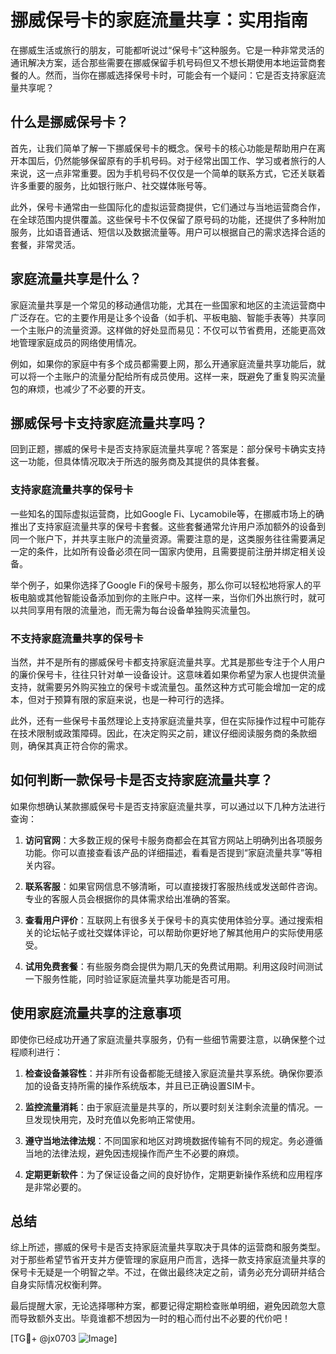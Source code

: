 # 挪威保号卡的家庭流量共享：实用指南

在挪威生活或旅行的朋友，可能都听说过“保号卡”这种服务。它是一种非常灵活的通讯解决方案，适合那些需要在挪威保留手机号码但又不想长期使用本地运营商套餐的人。然而，当你在挪威选择保号卡时，可能会有一个疑问：它是否支持家庭流量共享呢？

## 什么是挪威保号卡？

首先，让我们简单了解一下挪威保号卡的概念。保号卡的核心功能是帮助用户在离开本国后，仍然能够保留原有的手机号码。对于经常出国工作、学习或者旅行的人来说，这一点非常重要。因为手机号码不仅仅是一个简单的联系方式，它还关联着许多重要的服务，比如银行账户、社交媒体账号等。

此外，保号卡通常由一些国际化的虚拟运营商提供，它们通过与当地运营商合作，在全球范围内提供覆盖。这些保号卡不仅保留了原号码的功能，还提供了多种附加服务，比如语音通话、短信以及数据流量等。用户可以根据自己的需求选择合适的套餐，非常灵活。

## 家庭流量共享是什么？

家庭流量共享是一个常见的移动通信功能，尤其在一些国家和地区的主流运营商中广泛存在。它的主要作用是让多个设备（如手机、平板电脑、智能手表等）共享同一个主账户的流量资源。这样做的好处显而易见：不仅可以节省费用，还能更高效地管理家庭成员的网络使用情况。

例如，如果你的家庭中有多个成员都需要上网，那么开通家庭流量共享功能后，就可以将一个主账户的流量分配给所有成员使用。这样一来，既避免了重复购买流量包的麻烦，也减少了不必要的开支。

## 挪威保号卡支持家庭流量共享吗？

回到正题，挪威的保号卡是否支持家庭流量共享呢？答案是：部分保号卡确实支持这一功能，但具体情况取决于所选的服务商及其提供的具体套餐。

### 支持家庭流量共享的保号卡

一些知名的国际虚拟运营商，比如Google Fi、Lycamobile等，在挪威市场上的确推出了支持家庭流量共享的保号卡套餐。这些套餐通常允许用户添加额外的设备到同一个账户下，并共享主账户的流量资源。需要注意的是，这类服务往往需要满足一定的条件，比如所有设备必须在同一国家内使用，且需要提前注册并绑定相关设备。

举个例子，如果你选择了Google Fi的保号卡服务，那么你可以轻松地将家人的平板电脑或其他智能设备添加到你的主账户中。这样一来，当你们外出旅行时，就可以共同享用有限的流量池，而无需为每台设备单独购买流量包。

### 不支持家庭流量共享的保号卡

当然，并不是所有的挪威保号卡都支持家庭流量共享。尤其是那些专注于个人用户的廉价保号卡，往往只针对单一设备设计。这意味着如果你希望为家人也提供流量支持，就需要另外购买独立的保号卡或流量包。虽然这种方式可能会增加一定的成本，但对于预算有限的家庭来说，也是一种可行的选择。

此外，还有一些保号卡虽然理论上支持家庭流量共享，但在实际操作过程中可能存在技术限制或政策障碍。因此，在决定购买之前，建议仔细阅读服务商的条款细则，确保其真正符合你的需求。

## 如何判断一款保号卡是否支持家庭流量共享？

如果你想确认某款挪威保号卡是否支持家庭流量共享，可以通过以下几种方法进行查询：

1. **访问官网**：大多数正规的保号卡服务商都会在其官方网站上明确列出各项服务功能。你可以直接查看该产品的详细描述，看看是否提到“家庭流量共享”等相关内容。
   
2. **联系客服**：如果官网信息不够清晰，可以直接拨打客服热线或发送邮件咨询。专业的客服人员会根据你的具体需求给出准确的答案。

3. **查看用户评价**：互联网上有很多关于保号卡的真实使用体验分享。通过搜索相关的论坛帖子或社交媒体评论，可以帮助你更好地了解其他用户的实际使用感受。

4. **试用免费套餐**：有些服务商会提供为期几天的免费试用期。利用这段时间测试一下服务性能，同时验证家庭流量共享功能是否可用。

## 使用家庭流量共享的注意事项

即使你已经成功开通了家庭流量共享服务，仍有一些细节需要注意，以确保整个过程顺利进行：

1. **检查设备兼容性**：并非所有设备都能无缝接入家庭流量共享系统。确保你要添加的设备支持所需的操作系统版本，并且已正确设置SIM卡。

2. **监控流量消耗**：由于家庭流量是共享的，所以要时刻关注剩余流量的情况。一旦发现快用完，及时充值以免影响正常使用。

3. **遵守当地法律法规**：不同国家和地区对跨境数据传输有不同的规定。务必遵循当地的法律法规，避免因违规操作而产生不必要的麻烦。

4. **定期更新软件**：为了保证设备之间的良好协作，定期更新操作系统和应用程序是非常必要的。

## 总结

综上所述，挪威的保号卡是否支持家庭流量共享取决于具体的运营商和服务类型。对于那些希望节省开支并方便管理的家庭用户而言，选择一款支持家庭流量共享的保号卡无疑是一个明智之举。不过，在做出最终决定之前，请务必充分调研并结合自身实际情况权衡利弊。

最后提醒大家，无论选择哪种方案，都要记得定期检查账单明细，避免因疏忽大意而导致额外支出。毕竟谁都不想因为一时的粗心而付出不必要的代价吧！

[TG💪+ @jx0703 ![Image](https://github.com/user-attachments/assets/dbca1d08-cadb-493c-b0ec-ad6f7a83f270)]